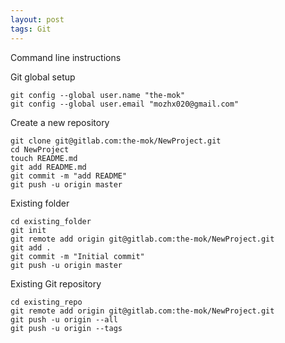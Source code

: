 ```yaml
---
layout: post
tags: Git
---
```


Command line instructions

Git global setup

```
git config --global user.name "the-mok"
git config --global user.email "mozhx020@gmail.com"
```

Create a new repository

```
git clone git@gitlab.com:the-mok/NewProject.git
cd NewProject
touch README.md
git add README.md
git commit -m "add README"
git push -u origin master
```

Existing folder

```
cd existing_folder
git init
git remote add origin git@gitlab.com:the-mok/NewProject.git
git add .
git commit -m "Initial commit"
git push -u origin master
```

Existing Git repository

```
cd existing_repo
git remote add origin git@gitlab.com:the-mok/NewProject.git
git push -u origin --all
git push -u origin --tags
```
